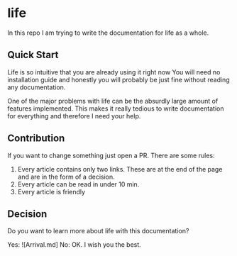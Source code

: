 # life

In this repo I am trying to write the documentation for life as a whole.

## Quick Start

Life is so intuitive that you are already using it right now
You will need no installation guide and honestly you will probably be just fine without reading any documentation.

One of the major problems with life can be the absurdly large amount of features implemented.
This makes it really tedious to write documentation for everything and therefore I need your help.

## Contribution

If you want to change something just open a PR. There are some rules:

1. Every article contains only two links. These are at the end of the page and are in the form of a decision.
2. Every article can be read in under 10 min.
3. Every article is friendly

## Decision

Do you want to learn more about life with this documentation?

Yes: ![Arrival.md]
No: OK. I wish you the best.
